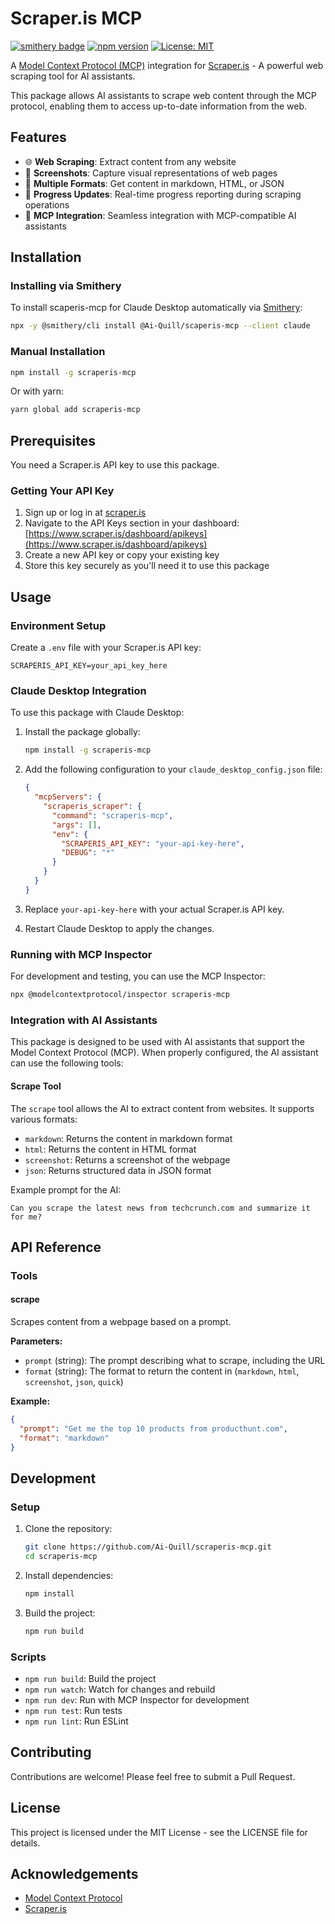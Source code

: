 # Scraper.is MCP

[![smithery badge](https://smithery.ai/badge/@Ai-Quill/scaperis-mcp)](https://smithery.ai/server/@Ai-Quill/scaperis-mcp)
[![npm version](https://img.shields.io/npm/v/scraperis-mcp.svg)](https://www.npmjs.com/package/scraperis-mcp)
[![License: MIT](https://img.shields.io/badge/License-MIT-yellow.svg)](https://opensource.org/licenses/MIT)

A [Model Context Protocol (MCP)](https://github.com/model-context-protocol/spec) integration for [Scraper.is](https://scraper.is) - A powerful web scraping tool for AI assistants.

This package allows AI assistants to scrape web content through the MCP protocol, enabling them to access up-to-date information from the web.

## Features

- 🌐 **Web Scraping**: Extract content from any website
- 📸 **Screenshots**: Capture visual representations of web pages
- 📄 **Multiple Formats**: Get content in markdown, HTML, or JSON
- 🔄 **Progress Updates**: Real-time progress reporting during scraping operations
- 🔌 **MCP Integration**: Seamless integration with MCP-compatible AI assistants

## Installation

### Installing via Smithery

To install scaperis-mcp for Claude Desktop automatically via [Smithery](https://smithery.ai/server/@Ai-Quill/scaperis-mcp):

```bash
npx -y @smithery/cli install @Ai-Quill/scaperis-mcp --client claude
```

### Manual Installation
```bash
npm install -g scraperis-mcp
```

Or with yarn:

```bash
yarn global add scraperis-mcp
```

## Prerequisites

You need a Scraper.is API key to use this package. 

### Getting Your API Key

1. Sign up or log in at [scraper.is](https://scraper.is)
2. Navigate to the API Keys section in your dashboard: [https://www.scraper.is/dashboard/apikeys](https://www.scraper.is/dashboard/apikeys)
3. Create a new API key or copy your existing key
4. Store this key securely as you'll need it to use this package

## Usage

### Environment Setup

Create a `.env` file with your Scraper.is API key:

```
SCRAPERIS_API_KEY=your_api_key_here
```

### Claude Desktop Integration

To use this package with Claude Desktop:

1. Install the package globally:
   ```bash
   npm install -g scraperis-mcp
   ```

2. Add the following configuration to your `claude_desktop_config.json` file:
   ```json
   {
     "mcpServers": {
       "scraperis_scraper": {
         "command": "scraperis-mcp",
         "args": [],
         "env": {
           "SCRAPERIS_API_KEY": "your-api-key-here",
           "DEBUG": "*"
         }
       }
     }
   }
   ```

3. Replace `your-api-key-here` with your actual Scraper.is API key.

4. Restart Claude Desktop to apply the changes.

### Running with MCP Inspector

For development and testing, you can use the MCP Inspector:

```bash
npx @modelcontextprotocol/inspector scraperis-mcp
```

### Integration with AI Assistants

This package is designed to be used with AI assistants that support the Model Context Protocol (MCP). When properly configured, the AI assistant can use the following tools:

#### Scrape Tool

The `scrape` tool allows the AI to extract content from websites. It supports various formats:

- `markdown`: Returns the content in markdown format
- `html`: Returns the content in HTML format
- `screenshot`: Returns a screenshot of the webpage
- `json`: Returns structured data in JSON format

Example prompt for the AI:

```
Can you scrape the latest news from techcrunch.com and summarize it for me?
```

## API Reference

### Tools

#### scrape

Scrapes content from a webpage based on a prompt.

**Parameters:**

- `prompt` (string): The prompt describing what to scrape, including the URL
- `format` (string): The format to return the content in (`markdown`, `html`, `screenshot`, `json`, `quick`)

**Example:**

```json
{
  "prompt": "Get me the top 10 products from producthunt.com",
  "format": "markdown"
}
```

## Development

### Setup

1. Clone the repository:
   ```bash
   git clone https://github.com/Ai-Quill/scraperis-mcp.git
   cd scraperis-mcp
   ```

2. Install dependencies:
   ```bash
   npm install
   ```

3. Build the project:
   ```bash
   npm run build
   ```

### Scripts

- `npm run build`: Build the project
- `npm run watch`: Watch for changes and rebuild
- `npm run dev`: Run with MCP Inspector for development
- `npm run test`: Run tests
- `npm run lint`: Run ESLint

## Contributing

Contributions are welcome! Please feel free to submit a Pull Request.

## License

This project is licensed under the MIT License - see the LICENSE file for details.

## Acknowledgements

- [Model Context Protocol](https://github.com/model-context-protocol/spec)
- [Scraper.is](https://scraper.is) 